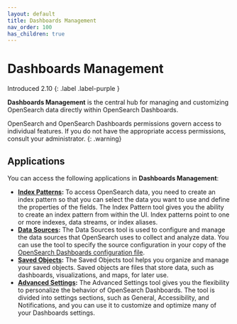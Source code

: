 ```yaml
---
layout: default
title: Dashboards Management
nav_order: 100
has_children: true
---
```


# Dashboards Management
Introduced 2.10
{: .label .label-purple }

**Dashboards Management** is the central hub for managing and customizing OpenSearch data directly within OpenSearch Dashboards. 

OpenSearch and OpenSearch Dashboards permissions govern access to individual features. If you do not have the appropriate access permissions, consult your administrator.
{: .warning}

## Applications

You can access the following applications in **Dashboards Management**:

- **[Index Patterns]({{site.url}}{{site.baseurl}}/dashboards/management/index-patterns/):** To access OpenSearch data, you need to create an index pattern so that you can select the data you want to use and define the properties of the fields. The Index Pattern tool gives you the ability to create an index pattern from within the UI. Index patterns point to one or more indexes, data streams, or index aliases. 
- **[Data Sources]({{site.url}}{{site.baseurl}}/dashboards/management/multi-data-sources/):** The Data Sources tool is used to configure and manage the data sources that OpenSearch uses to collect and analyze data. You can use the tool to specify the source configuration in your copy of the [OpenSearch Dashboards configuration file]({{site.url}}{{site.baseurl}}https://github.com/opensearch-project/OpenSearch-Dashboards/blob/main/config/opensearch_dashboards.yml).
- **[Saved Objects](https://opensearch.org/blog/enhancement-multiple-data-source-import-saved-object/):** The Saved Objects tool helps you organize and manage your saved objects. Saved objects are files that store data, such as dashboards, visualizations, and maps, for later use.
- **[Advanced Settings]({{site.url}}{{site.baseurl}}/dashboards/management/advanced-settings/):** The Advanced Settings tool gives you the flexibility to personalize the behavior of OpenSearch Dashboards. The tool is divided into settings sections, such as General, Accessibility, and Notifications, and you can use it to customize and optimize many of your Dashboards settings.
